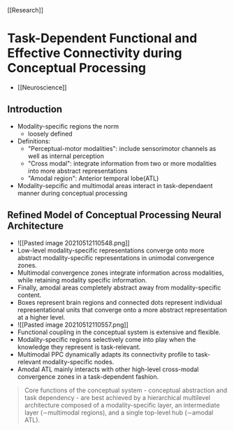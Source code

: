 [[Research]]
# Task-Dependent Functional and Effective Connectivity during Conceptual Processing
- [[Neuroscience]] 

## Introduction
- Modality-specific regions the norm
	- loosely defined
- Definitions:
	- "Perceptual-motor modalities": include sensorimotor channels as well as internal perception
	- "Cross modal": integrate information from two or more modalities into more abstract representations
	- "Amodal region": Anterior temporal lobe(ATL) 
- Modality-sepcific and multimodal areas interact in task-dependaent manner during conceptual processing

## Refined Model of Conceptual Processing Neural Architecture
- ![[Pasted image 20210512110548.png]]
- Low-level modality-specific representations converge onto more abstract modality-specific representations in unimodal convergence zones. 
- Multimodal convergence zones integrate information across modalities, while retaining modality specific information. 
- Finally, amodal areas completely abstract away from modality-specific content. 
- Boxes represent brain regions and connected dots represent individual representational units that converge onto a more abstract representation at a higher level.
- ![[Pasted image 20210512110557.png]]
- Functional coupling in the conceptual system is extensive and flexible. 
- Modality-specific regions selectively come into play when the knowledge they represent is task-relevant.
- Multimodal PPC dynamically adapts its connectivity profile to task-relevant modality-specific nodes.
- Amodal ATL mainly interacts with other high-level cross-modal convergence zones in a task-dependent fashion.

>Core functions of the conceptual system - conceptual abstraction and task dependency - are best achieved by a hierarchical multilevel architecture composed of a modality-specific layer, an intermediate layer (∼multimodal regions), and a single top-level hub (∼amodal ATL).

